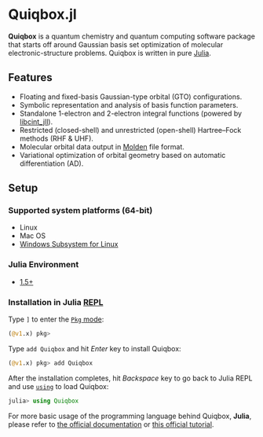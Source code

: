 # Quiqbox.jl

**Quiqbox** is a quantum chemistry and quantum computing software package that starts off around Gaussian basis set optimization of molecular electronic-structure problems. Quiqbox is written in pure [Julia](https://julialang.org/).

## Features

* Floating and fixed-basis Gaussian-type orbital (GTO) configurations.
* Symbolic representation and analysis of basis function parameters.
* Standalone 1-electron and 2-electron integral functions (powered by [libcint_jll](https://github.com/JuliaBinaryWrappers/libcint_jll.jl)).
* Restricted (closed-shell) and unrestricted (open-shell) Hartree–Fock methods (RHF & UHF).
* Molecular orbital data output in [Molden](https://www3.cmbi.umcn.nl/molden/) file format.
* Variational optimization of orbital geometry based on automatic differentiation (AD).

## Setup

### Supported system platforms (64-bit)
* Linux
* Mac OS
* [Windows Subsystem for Linux](https://docs.microsoft.com/en-us/windows/wsl/about)

### Julia Environment
* [1.5+](https://github.com/frankwswang/Quiqbox.jl/actions/workflows/CI.yml)

### Installation in Julia [REPL](https://docs.julialang.org/en/v1/manual/getting-started/)

Type `]` to enter the [`Pkg` mode](https://docs.julialang.org/en/v1/stdlib/REPL/#Pkg-mode):

```julia
(@v1.x) pkg>
```

Type `add Quiqbox` and hit *Enter* key to install Quiqbox:

```julia
(@v1.x) pkg> add Quiqbox
```

After the installation completes, hit *Backspace* key to go back to Julia REPL and use [`using`](https://docs.julialang.org/en/v1/base/base/#using) to load Quiqbox:

```julia
julia> using Quiqbox
```

For more basic usage of the programming language behind Quiqbox, **Julia**, please refer to [the official documentation](https://docs.julialang.org/) or [this official tutorial](https://juliaacademy.com/p/intro-to-julia).